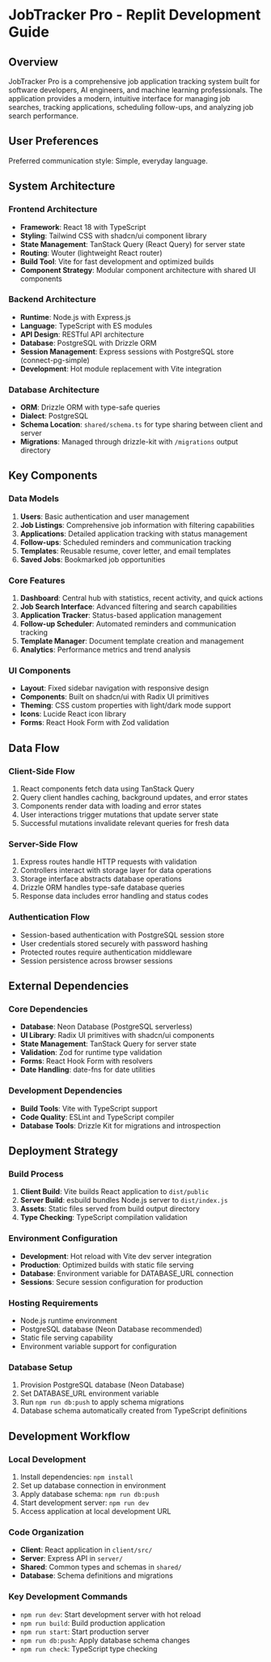 # JobTracker Pro - Replit Development Guide

## Overview

JobTracker Pro is a comprehensive job application tracking system built for software developers, AI engineers, and machine learning professionals. The application provides a modern, intuitive interface for managing job searches, tracking applications, scheduling follow-ups, and analyzing job search performance.

## User Preferences

Preferred communication style: Simple, everyday language.

## System Architecture

### Frontend Architecture
- **Framework**: React 18 with TypeScript
- **Styling**: Tailwind CSS with shadcn/ui component library
- **State Management**: TanStack Query (React Query) for server state
- **Routing**: Wouter (lightweight React router)
- **Build Tool**: Vite for fast development and optimized builds
- **Component Strategy**: Modular component architecture with shared UI components

### Backend Architecture
- **Runtime**: Node.js with Express.js
- **Language**: TypeScript with ES modules
- **API Design**: RESTful API architecture
- **Database**: PostgreSQL with Drizzle ORM
- **Session Management**: Express sessions with PostgreSQL store (connect-pg-simple)
- **Development**: Hot module replacement with Vite integration

### Database Architecture
- **ORM**: Drizzle ORM with type-safe queries
- **Dialect**: PostgreSQL
- **Schema Location**: `shared/schema.ts` for type sharing between client and server
- **Migrations**: Managed through drizzle-kit with `/migrations` output directory

## Key Components

### Data Models
1. **Users**: Basic authentication and user management
2. **Job Listings**: Comprehensive job information with filtering capabilities
3. **Applications**: Detailed application tracking with status management
4. **Follow-ups**: Scheduled reminders and communication tracking
5. **Templates**: Reusable resume, cover letter, and email templates
6. **Saved Jobs**: Bookmarked job opportunities

### Core Features
1. **Dashboard**: Central hub with statistics, recent activity, and quick actions
2. **Job Search Interface**: Advanced filtering and search capabilities
3. **Application Tracker**: Status-based application management
4. **Follow-up Scheduler**: Automated reminders and communication tracking
5. **Template Manager**: Document template creation and management
6. **Analytics**: Performance metrics and trend analysis

### UI Components
- **Layout**: Fixed sidebar navigation with responsive design
- **Components**: Built on shadcn/ui with Radix UI primitives
- **Theming**: CSS custom properties with light/dark mode support
- **Icons**: Lucide React icon library
- **Forms**: React Hook Form with Zod validation

## Data Flow

### Client-Side Flow
1. React components fetch data using TanStack Query
2. Query client handles caching, background updates, and error states
3. Components render data with loading and error states
4. User interactions trigger mutations that update server state
5. Successful mutations invalidate relevant queries for fresh data

### Server-Side Flow
1. Express routes handle HTTP requests with validation
2. Controllers interact with storage layer for data operations
3. Storage interface abstracts database operations
4. Drizzle ORM handles type-safe database queries
5. Response data includes error handling and status codes

### Authentication Flow
- Session-based authentication with PostgreSQL session store
- User credentials stored securely with password hashing
- Protected routes require authentication middleware
- Session persistence across browser sessions

## External Dependencies

### Core Dependencies
- **Database**: Neon Database (PostgreSQL serverless)
- **UI Library**: Radix UI primitives with shadcn/ui components
- **State Management**: TanStack Query for server state
- **Validation**: Zod for runtime type validation
- **Forms**: React Hook Form with resolvers
- **Date Handling**: date-fns for date utilities

### Development Dependencies
- **Build Tools**: Vite with TypeScript support
- **Code Quality**: ESLint and TypeScript compiler
- **Database Tools**: Drizzle Kit for migrations and introspection

## Deployment Strategy

### Build Process
1. **Client Build**: Vite builds React application to `dist/public`
2. **Server Build**: esbuild bundles Node.js server to `dist/index.js`
3. **Assets**: Static files served from build output directory
4. **Type Checking**: TypeScript compilation validation

### Environment Configuration
- **Development**: Hot reload with Vite dev server integration
- **Production**: Optimized builds with static file serving
- **Database**: Environment variable for DATABASE_URL connection
- **Sessions**: Secure session configuration for production

### Hosting Requirements
- Node.js runtime environment
- PostgreSQL database (Neon Database recommended)
- Static file serving capability
- Environment variable support for configuration

### Database Setup
1. Provision PostgreSQL database (Neon Database)
2. Set DATABASE_URL environment variable
3. Run `npm run db:push` to apply schema migrations
4. Database schema automatically created from TypeScript definitions

## Development Workflow

### Local Development
1. Install dependencies: `npm install`
2. Set up database connection in environment
3. Apply database schema: `npm run db:push`
4. Start development server: `npm run dev`
5. Access application at local development URL

### Code Organization
- **Client**: React application in `client/src/`
- **Server**: Express API in `server/`
- **Shared**: Common types and schemas in `shared/`
- **Database**: Schema definitions and migrations

### Key Development Commands
- `npm run dev`: Start development server with hot reload
- `npm run build`: Build production application
- `npm run start`: Start production server
- `npm run db:push`: Apply database schema changes
- `npm run check`: TypeScript type checking